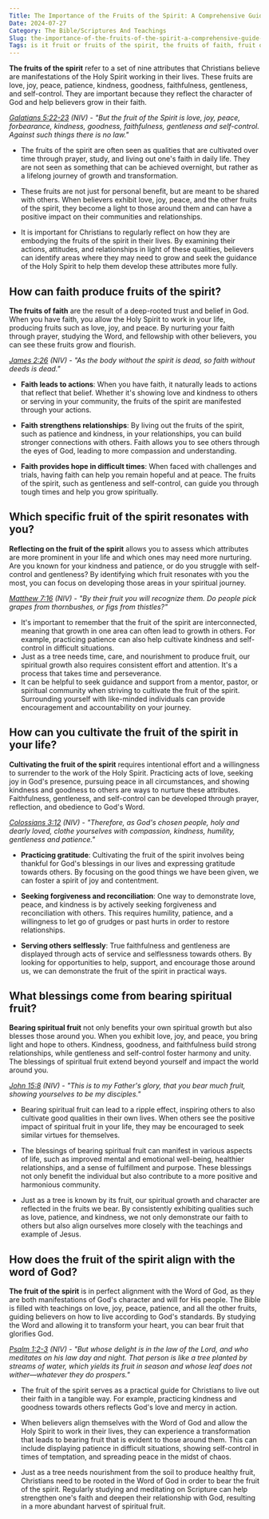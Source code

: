 ```yaml
---
Title: The Importance of the Fruits of the Spirit: A Comprehensive Guide for Christian Readers
Date: 2024-07-27
Category: The Bible/Scriptures And Teachings
Slug: the-importance-of-the-fruits-of-the-spirit-a-comprehensive-guide-for-christian-readers
Tags: is it fruit or fruits of the spirit, the fruits of faith, fruit or fruits of the spirit, fruit of the word, blessing of spiritual fruit, why is the fruit of the spirit important, fruit of the spirit background, which fruit of the spirit are you, the bible, scriptures and teachings
---
```

**The fruits of the spirit** refer to a set of nine attributes that Christians believe are manifestations of the Holy Spirit working in their lives. These fruits are love, joy, peace, patience, kindness, goodness, faithfulness, gentleness, and self-control. They are important because they reflect the character of God and help believers grow in their faith.

*[Galatians 5:22-23](https://www.bibleref.com/Galatians/5/Galatians-5-22.html) (NIV) - "But the fruit of the Spirit is love, joy, peace, forbearance, kindness, goodness, faithfulness, gentleness and self-control. Against such things there is no law."*

- The fruits of the spirit are often seen as qualities that are cultivated over time through prayer, study, and living out one's faith in daily life. They are not seen as something that can be achieved overnight, but rather as a lifelong journey of growth and transformation.

- These fruits are not just for personal benefit, but are meant to be shared with others. When believers exhibit love, joy, peace, and the other fruits of the spirit, they become a light to those around them and can have a positive impact on their communities and relationships.

- It is important for Christians to regularly reflect on how they are embodying the fruits of the spirit in their lives. By examining their actions, attitudes, and relationships in light of these qualities, believers can identify areas where they may need to grow and seek the guidance of the Holy Spirit to help them develop these attributes more fully.


## How can faith produce fruits of the spirit?

**The fruits of faith** are the result of a deep-rooted trust and belief in God. When you have faith, you allow the Holy Spirit to work in your life, producing fruits such as love, joy, and peace. By nurturing your faith through prayer, studying the Word, and fellowship with other believers, you can see these fruits grow and flourish.

*[James 2:26](https://www.bibleref.com/James/2/James-2-26.html) (NIV) - "As the body without the spirit is dead, so faith without deeds is dead."*

- **Faith leads to actions**: When you have faith, it naturally leads to actions that reflect that belief. Whether it's showing love and kindness to others or serving in your community, the fruits of the spirit are manifested through your actions.
  
- **Faith strengthens relationships**: By living out the fruits of the spirit, such as patience and kindness, in your relationships, you can build stronger connections with others. Faith allows you to see others through the eyes of God, leading to more compassion and understanding.

- **Faith provides hope in difficult times**: When faced with challenges and trials, having faith can help you remain hopeful and at peace. The fruits of the spirit, such as gentleness and self-control, can guide you through tough times and help you grow spiritually.


## Which specific fruit of the spirit resonates with you?

**Reflecting on the fruit of the spirit** allows you to assess which attributes are more prominent in your life and which ones may need more nurturing. Are you known for your kindness and patience, or do you struggle with self-control and gentleness? By identifying which fruit resonates with you the most, you can focus on developing those areas in your spiritual journey.

*[Matthew 7:16](https://www.bibleref.com/Matthew/7/Matthew-7-16.html) (NIV) - "By their fruit you will recognize them. Do people pick grapes from thornbushes, or figs from thistles?"*

- It's important to remember that the fruit of the spirit are interconnected, meaning that growth in one area can often lead to growth in others. For example, practicing patience can also help cultivate kindness and self-control in difficult situations.
- Just as a tree needs time, care, and nourishment to produce fruit, our spiritual growth also requires consistent effort and attention. It's a process that takes time and perseverance.
- It can be helpful to seek guidance and support from a mentor, pastor, or spiritual community when striving to cultivate the fruit of the spirit. Surrounding yourself with like-minded individuals can provide encouragement and accountability on your journey.


## How can you cultivate the fruit of the spirit in your life?

**Cultivating the fruit of the spirit** requires intentional effort and a willingness to surrender to the work of the Holy Spirit. Practicing acts of love, seeking joy in God's presence, pursuing peace in all circumstances, and showing kindness and goodness to others are ways to nurture these attributes. Faithfulness, gentleness, and self-control can be developed through prayer, reflection, and obedience to God's Word.

*[Colossians 3:12](https://www.bibleref.com/Colossians/3/Colossians-3-12.html) (NIV) - "Therefore, as God's chosen people, holy and dearly loved, clothe yourselves with compassion, kindness, humility, gentleness and patience."*

- **Practicing gratitude**: Cultivating the fruit of the spirit involves being thankful for God's blessings in our lives and expressing gratitude towards others. By focusing on the good things we have been given, we can foster a spirit of joy and contentment.

- **Seeking forgiveness and reconciliation**: One way to demonstrate love, peace, and kindness is by actively seeking forgiveness and reconciliation with others. This requires humility, patience, and a willingness to let go of grudges or past hurts in order to restore relationships.

- **Serving others selflessly**: True faithfulness and gentleness are displayed through acts of service and selflessness towards others. By looking for opportunities to help, support, and encourage those around us, we can demonstrate the fruit of the spirit in practical ways.


## What blessings come from bearing spiritual fruit?

**Bearing spiritual fruit** not only benefits your own spiritual growth but also blesses those around you. When you exhibit love, joy, and peace, you bring light and hope to others. Kindness, goodness, and faithfulness build strong relationships, while gentleness and self-control foster harmony and unity. The blessings of spiritual fruit extend beyond yourself and impact the world around you.

*[John 15:8](https://www.bibleref.com/John/15/John-15-8.html) (NIV) - "This is to my Father's glory, that you bear much fruit, showing yourselves to be my disciples."*

- Bearing spiritual fruit can lead to a ripple effect, inspiring others to also cultivate good qualities in their own lives. When others see the positive impact of spiritual fruit in your life, they may be encouraged to seek similar virtues for themselves.
  
- The blessings of bearing spiritual fruit can manifest in various aspects of life, such as improved mental and emotional well-being, healthier relationships, and a sense of fulfillment and purpose. These blessings not only benefit the individual but also contribute to a more positive and harmonious community.
  
- Just as a tree is known by its fruit, our spiritual growth and character are reflected in the fruits we bear. By consistently exhibiting qualities such as love, patience, and kindness, we not only demonstrate our faith to others but also align ourselves more closely with the teachings and example of Jesus.


## How does the fruit of the spirit align with the word of God?

**The fruit of the spirit** is in perfect alignment with the Word of God, as they are both manifestations of God's character and will for His people. The Bible is filled with teachings on love, joy, peace, patience, and all the other fruits, guiding believers on how to live according to God's standards. By studying the Word and allowing it to transform your heart, you can bear fruit that glorifies God.

*[Psalm 1:2-3](https://www.bibleref.com/Psalm/1/Psalm-1-2.html) (NIV) - "But whose delight is in the law of the Lord, and who meditates on his law day and night. That person is like a tree planted by streams of water, which yields its fruit in season and whose leaf does not wither—whatever they do prospers."*

- The fruit of the spirit serves as a practical guide for Christians to live out their faith in a tangible way. For example, practicing kindness and goodness towards others reflects God's love and mercy in action.

- When believers align themselves with the Word of God and allow the Holy Spirit to work in their lives, they can experience a transformation that leads to bearing fruit that is evident to those around them. This can include displaying patience in difficult situations, showing self-control in times of temptation, and spreading peace in the midst of chaos.

- Just as a tree needs nourishment from the soil to produce healthy fruit, Christians need to be rooted in the Word of God in order to bear the fruit of the spirit. Regularly studying and meditating on Scripture can help strengthen one's faith and deepen their relationship with God, resulting in a more abundant harvest of spiritual fruit.
